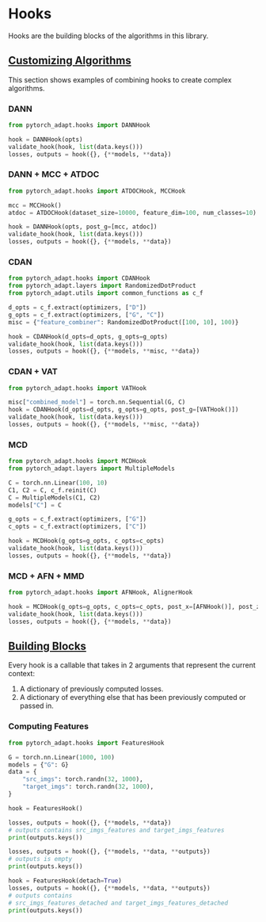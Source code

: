 # Hooks

Hooks are the building blocks of the algorithms in this library.

## [Customizing Algorithms](https://github.com/KevinMusgrave/pytorch-adapt/tree/main/examples/notebooks/CustomizingAlgorithms.ipynb)

This section shows examples of combining hooks to create complex algorithms.

### DANN
```python
from pytorch_adapt.hooks import DANNHook

hook = DANNHook(opts)
validate_hook(hook, list(data.keys()))
losses, outputs = hook({}, {**models, **data})
```

### DANN + MCC + ATDOC
```python
from pytorch_adapt.hooks import ATDOCHook, MCCHook

mcc = MCCHook()
atdoc = ATDOCHook(dataset_size=10000, feature_dim=100, num_classes=10)

hook = DANNHook(opts, post_g=[mcc, atdoc])
validate_hook(hook, list(data.keys()))
losses, outputs = hook({}, {**models, **data})
```

### CDAN
```python
from pytorch_adapt.hooks import CDANHook
from pytorch_adapt.layers import RandomizedDotProduct
from pytorch_adapt.utils import common_functions as c_f

d_opts = c_f.extract(optimizers, ["D"])
g_opts = c_f.extract(optimizers, ["G", "C"])
misc = {"feature_combiner": RandomizedDotProduct([100, 10], 100)}

hook = CDANHook(d_opts=d_opts, g_opts=g_opts)
validate_hook(hook, list(data.keys()))
losses, outputs = hook({}, {**models, **misc, **data})
```

### CDAN + VAT
```python
from pytorch_adapt.hooks import VATHook

misc["combined_model"] = torch.nn.Sequential(G, C)
hook = CDANHook(d_opts=d_opts, g_opts=g_opts, post_g=[VATHook()])
validate_hook(hook, list(data.keys()))
losses, outputs = hook({}, {**models, **misc, **data})
```

### MCD
```python
from pytorch_adapt.hooks import MCDHook
from pytorch_adapt.layers import MultipleModels

C = torch.nn.Linear(100, 10)
C1, C2 = C, c_f.reinit(C)
C = MultipleModels(C1, C2)
models["C"] = C

g_opts = c_f.extract(optimizers, ["G"])
c_opts = c_f.extract(optimizers, ["C"])

hook = MCDHook(g_opts=g_opts, c_opts=c_opts)
validate_hook(hook, list(data.keys()))
losses, outputs = hook({}, {**models, **data})
```

### MCD + AFN + MMD
```python
from pytorch_adapt.hooks import AFNHook, AlignerHook

hook = MCDHook(g_opts=g_opts, c_opts=c_opts, post_x=[AFNHook()], post_z=[AlignerHook()])
validate_hook(hook, list(data.keys()))
losses, outputs = hook({}, {**models, **data})
```



## [Building Blocks](https://github.com/KevinMusgrave/pytorch-adapt/tree/main/examples/notebooks/docs_examples.ipynb)

Every hook is a callable that takes in 2 arguments that represent the current context:

1. A dictionary of previously computed losses.
2. A dictionary of everything else that has been previously computed or passed in.

### Computing Features
```python
from pytorch_adapt.hooks import FeaturesHook

G = torch.nn.Linear(1000, 100)
models = {"G": G}
data = {
    "src_imgs": torch.randn(32, 1000),
    "target_imgs": torch.randn(32, 1000),
}

hook = FeaturesHook()

losses, outputs = hook({}, {**models, **data})
# outputs contains src_imgs_features and target_imgs_features
print(outputs.keys())

losses, outputs = hook({}, {**models, **data, **outputs})
# outputs is empty
print(outputs.keys())

hook = FeaturesHook(detach=True)
losses, outputs = hook({}, {**models, **data, **outputs})
# outputs contains
# src_imgs_features_detached and target_imgs_features_detached
print(outputs.keys())
```
